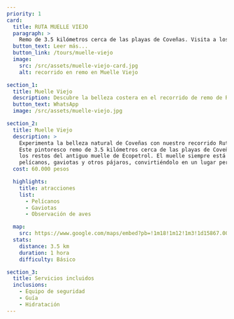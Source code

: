 ```yaml
---
priority: 1
card:
  title: RUTA MUELLE VIEJO
  paragraph: >
    Remo de 3.5 kilómetros cerca de las playas de Coveñas. Visita a los cimientos del muelle viejo de Ecopetrol, poblado por pelícanos y gaviotas. Ofrece avistamiento de aves durante aproximadamente una hora.
  button_text: Leer más...
  button_link: /tours/muelle-viejo
  image:
    src: /src/assets/muelle-viejo-card.jpg
    alt: recorrido en remo en Muelle Viejo

section_1:
  title: Muelle Viejo
  description: Descubre la belleza costera en el recorrido de remo de Ruta Muelle Viejo
  button_text: WhatsApp
  image: /src/assets/muelle-viejo.jpg

section_2:
  title: Muelle Viejo
  description: >
    Experimenta la belleza natural de Coveñas con nuestro recorrido Ruta Muelle Viejo.
    Este pintoresco remo de 3.5 kilómetros cerca de las playas de Coveñas te lleva a
    los restos del antiguo muelle de Ecopetrol. El muelle siempre está poblado por
    pelícanos, gaviotas y otros pájaros, convirtiéndolo en un lugar perfecto para los amantes de la observación de aves.
  cost: 60.000 pesos

  highlights:
    title: atracciones
    list:
      - Pelícanos
      - Gaviotas
      - Observación de aves 

  map:
    src: https://www.google.com/maps/embed?pb=!1m18!1m12!1m3!1d15867.009911374053!2d-75.61020612716673!3d6.163894277135764!2m3!1f0!2f0!3f0!3m2!1i1024!2i768!4f13.1!3m3!1m2!1s0x8e4683cb1d5771e9%3A0x4fda2fc926473c68!2sPolideportivo%20Sur%20de%20Envigado!5e0!3m2!1sen!2sco
  stats:
    distance: 3.5 km
    duration: 1 hora
    difficulty: Básico

section_3:
  title: Servicios incluidos
  inclusions:
    - Equipo de seguridad
    - Guía
    - Hidratación
---
```

